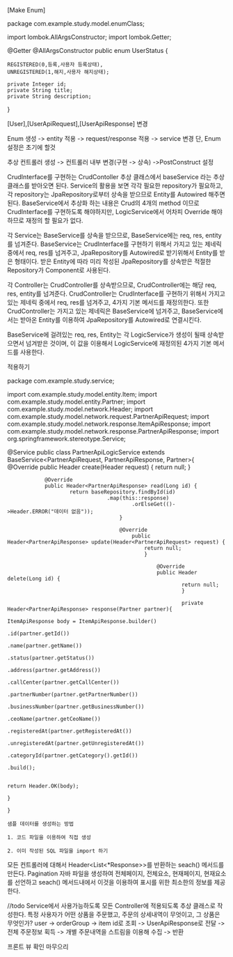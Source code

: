 [Make Enum]

package com.example.study.model.enumClass;

import lombok.AllArgsConstructor;
import lombok.Getter;

@Getter
@AllArgsConstructor
public enum UserStatus {

    REGISTERED(0,등록,사용자 등록상태),
    UNREGISTERED(1,해지,사용자 해지상태);

    private Integer id;
    private String title;
    private String description;
}

[User],[UserApiRequest],[UserApiResponse] 변경

Enum 생성 -> entity 적용 -> request/response 적용 -> service 변경
단, Enum 설정은 초기에 할것

추상 컨트롤러 생성 -> 컨트롤러 내부 변경(구현 -> 상속) ->PostConstruct 설정

CrudInterface를 구현하는 CrudContoller 추상 클래스에서 baseService 라는 추상 클래스를 받아오면 된다.
Service의 활용을 보면 각각 필요한 repository가 필요하고, 각 repository는 JpaRepository로부터 상속을 받으므로 Entity를 Autowired 해주면 된다. 
BaseService에서 추상화 하는 내용은 Crud의 4개의 method 이므로 CrudInterface를 구현하도록 해야하지만,  LogicService에서 어차피 Override 해야하므로 재정의 할 필요가 없다.

각 Service는 BaseService를 상속을 받으므로, BaseService에는 req, res, entity를 넘겨준다.
BaseService는 CrudInterface를 구현하기 위해서 가지고 있는 제네릭 중에서 req, res를 넘겨주고, JpaRepository를 Autowired로 받기위해서 Entity를 받은 형태이다.
받은 Entity에 따라 미리 작성된 JpaRepository를 상속받은 적절한 Repository가 Component로 사용된다.

각 Controller는 CrudController를 상속받으므로, CrudController에는 해당 req, res, entity를 넘겨준다. 
CrudController는 CrudInterface를 구현하기 위해서 가지고 있는 제네릭 중에서 req, res를 넘겨주고, 4가지 기본 메서드를 재정의한다. 
또한 CrudController는 가지고 있는 제네릭은 BaseService에 넘겨주고, BaseService에서는 받아온 Entity를 이용하여 JpaRepository를 Autowired로 연결시킨다.

BaseService에 걸려있는 req, res, Entity는 각 LogicService가 생성이 될때 상속받으면서 넘겨받은 것이며, 이 값을 이용해서 LogicService에 재정의된 4가지 기본 메서드를 사용한다.

적용하기

package com.example.study.service;

import com.example.study.model.entity.Item;
import com.example.study.model.entity.Partner;
import com.example.study.model.network.Header;
import com.example.study.model.network.request.PartnerApiRequest;
import com.example.study.model.network.response.ItemApiResponse;
import com.example.study.model.network.response.PartnerApiResponse;
import org.springframework.stereotype.Service;

@Service
public class PartnerApiLogicService extends BaseService<PartnerApiRequest, PartnerApiResponse, Partner>{
    @Override
        public Header<PartnerApiResponse> create(Header<PartnerApiRequest> request) {
	        return null;
		    }

		        @Override
			    public Header<PartnerApiResponse> read(Long id) {
			            return baseRepository.findById(id)
				                    .map(this::response)
						                    .orElseGet(()->Header.ERROR("데이터 없음"));
								        }

									    @Override
									        public Header<PartnerApiResponse> update(Header<PartnerApiRequest> request) {
										        return null;
											    }

											        @Override
												    public Header delete(Long id) {
												            return null;
													        }

														    private Header<PartnerApiResponse> response(Partner partner){
														            ItemApiResponse body = ItemApiResponse.builder()
															                    .id(partner.getId())
																	                    .name(partner.getName())
																			                    .status(partner.getStatus())
																					                    .address(partner.getAddress())
																							                    .callCenter(partner.getCallCenter())
																									                    .partnerNumber(partner.getPartnerNumber())
																											                    .businessNumber(partner.getBusinessNumber())
																													                    .ceoName(partner.getCeoName())
																															                    .registeredAt(partner.getRegisteredAt())
																																	                    .unregisteredAt(partner.getUnregisteredAt())
																																			                    .categoryId(partner.getCategory().getId())
																																					                    .build();

																																							            return Header.OK(body);
																																								        }
																																									}
																																							샘플 데이터를 생성하는 방법
																																							1. 코드 파일을 이용하여 직접 생성
																																							2. 이미 작성된 SQL 파일을 import 하기

모든 컨트롤러에 대해서 Header<List<*Response>>를 반환하는 seach() 메서드를 만든다.
Pagination 자바 파일을 생성하여 전체페이지, 전체요소, 현재페이지, 현재요소를 선언하고 seach() 메서드내에서 이것을 이용하여 표시를 위한 최소한의 정보를 제공한다.

//todo Service에서 사용가능하도록 모든 Controller에 적용되도록 추상 클래스로 작성한다.
특정 사용자가 어떤 상품을 주문했고, 주문의 상세내역이 무엇이고, 그 상품은 무엇인가?
user -> orderGroup -> item 
id로 조회 -> UserApiResponse로 전달 -> 전체 주문정보 획득 -> 개별 주문내역을 스트림을 이용해 수집 -> 반환

프론트 뷰 확인
마무으리

